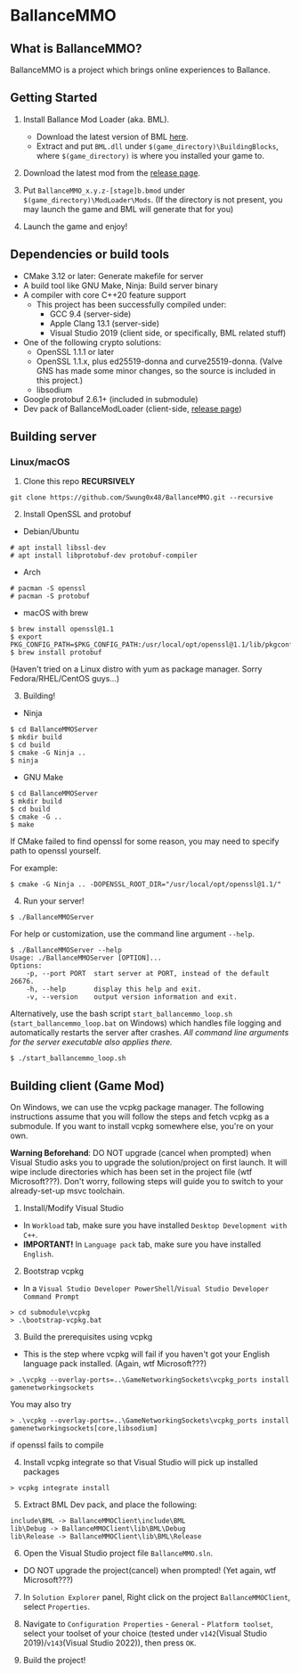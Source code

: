# BallanceMMO

## What is BallanceMMO?

BallanceMMO is a project which brings online experiences to Ballance.

## Getting Started

1. Install Ballance Mod Loader (aka. BML).
    - Download the latest version of BML [here](https://github.com/Gamepiaynmo/BallanceModLoader/releases).
    - Extract and put `BML.dll` under `$(game_directory)\BuildingBlocks`, where `$(game_directory)` is where you installed your game to.
2. Download the latest mod from the [release page](https://github.com/Swung0x48/BallanceMMO/releases).

3. Put `BallanceMMO_x.y.z-[stage]b.bmod` under `$(game_directory)\ModLoader\Mods`. (If the directory is not present, you may launch the game and BML will generate that for you)

4. Launch the game and enjoy!

## Dependencies or build tools

- CMake 3.12 or later: Generate makefile for server
- A build tool like GNU Make, Ninja: Build server binary
- A compiler with core C++20 feature support
  - This project has been successfully compiled under:
    - GCC 9.4 (server-side)
    - Apple Clang 13.1 (server-side)
    - Visual Studio 2019 (client side, or specifically, BML related stuff)
- One of the following crypto solutions:
  - OpenSSL 1.1.1 or later
  - OpenSSL 1.1.x, plus ed25519-donna and curve25519-donna. (Valve GNS has made some minor changes, so the source is included in this project.)
  - libsodium
- Google protobuf 2.6.1+ (included in submodule)
- Dev pack of BallanceModLoader (client-side, [release page](https://github.com/Gamepiaynmo/BallanceModLoader/releases))


## Building server

### Linux/macOS

1. Clone this repo __RECURSIVELY__

```commandline
git clone https://github.com/Swung0x48/BallanceMMO.git --recursive
```

2. Install OpenSSL and protobuf

- Debian/Ubuntu
```commandline
# apt install libssl-dev
# apt install libprotobuf-dev protobuf-compiler
```

- Arch
```commandline
# pacman -S openssl
# pacman -S protobuf
```

- macOS with brew
```commandline
$ brew install openssl@1.1
$ export PKG_CONFIG_PATH=$PKG_CONFIG_PATH:/usr/local/opt/openssl@1.1/lib/pkgconfig
$ brew install protobuf
```

(Haven't tried on a Linux distro with yum as package manager. Sorry Fedora/RHEL/CentOS guys...)

3. Building!

- Ninja
```commandline
$ cd BallanceMMOServer
$ mkdir build
$ cd build
$ cmake -G Ninja ..
$ ninja
```

- GNU Make
```commandline
$ cd BallanceMMOServer
$ mkdir build
$ cd build
$ cmake -G ..
$ make
```

If CMake failed to find openssl for some reason, you may need to specify path to openssl yourself.

For example:
```commandline
$ cmake -G Ninja .. -DOPENSSL_ROOT_DIR="/usr/local/opt/openssl@1.1/"
```

4. Run your server!

```commandline
$ ./BallanceMMOServer
```

For help or customization, use the command line argument `--help`.

```commandline
$ ./BallanceMMOServer --help
Usage: ./BallanceMMOServer [OPTION]...
Options:
    -p, --port PORT  start server at PORT, instead of the default 26676.
    -h, --help       display this help and exit.
    -v, --version    output version information and exit.
```

Alternatively, use the bash script `start_ballancemmo_loop.sh` (`start_ballancemmo_loop.bat` on Windows) which handles file logging and automatically restarts the server after crashes. *All command line arguments for the server executable also applies there.*

```commandline
$ ./start_ballancemmo_loop.sh
```

## Building client (Game Mod)

On Windows, we can use the vcpkg package manager. The following instructions assume that you will follow the steps and fetch vcpkg as a submodule. If you want to install vcpkg somewhere else, you're on your own.

__Warning Beforehand__: DO NOT upgrade (cancel when prompted) when Visual Studio asks you to upgrade the solution/project on first launch. It will wipe include directories which has been set in the project file (wtf Microsoft???). Don't worry, following steps will guide you to switch to your already-set-up msvc toolchain.

1. Install/Modify Visual Studio
 - In `Workload` tab, make sure you have installed `Desktop Development with C++`.
 - __IMPORTANT!__ In `Language pack` tab, make sure you have installed `English`.

2. Bootstrap vcpkg
- In a `Visual Studio Developer PowerShell`/`Visual Studio Developer Command Prompt`

```commandline
> cd submodule\vcpkg
> .\bootstrap-vcpkg.bat
```

3. Build the prerequisites using vcpkg

- This is the step where vcpkg will fail if you haven't got your English language pack installed. (Again, wtf Microsoft???)
```commandline
> .\vcpkg --overlay-ports=..\GameNetworkingSockets\vcpkg_ports install gamenetworkingsockets
```
You may also try
```commandline
> .\vcpkg --overlay-ports=..\GameNetworkingSockets\vcpkg_ports install gamenetworkingsockets[core,libsodium]
```
if openssl fails to compile

4. Install vcpkg integrate so that Visual Studio will pick up installed packages
```commandline
> vcpkg integrate install
```

5. Extract BML Dev pack, and place the following:

```
include\BML -> BallanceMMOClient\include\BML
lib\Debug -> BallanceMMOClient\lib\BML\Debug
lib\Release -> BallanceMMOClient\lib\BML\Release
```

6. Open the Visual Studio project file `BallanceMMO.sln`. 
- DO NOT upgrade the project(cancel) when prompted! (Yet again, wtf Microsoft???)

7. In `Solution Explorer` panel, Right click on the project `BallanceMMOClient`, select `Properties`.

8. Navigate to `Configuration Properties` - `General` - `Platform toolset`, select your toolset of your choice (tested under `v142`(Visual Studio 2019)/`v143`(Visual Studio 2022)), then press `OK`.

9. Build the project!